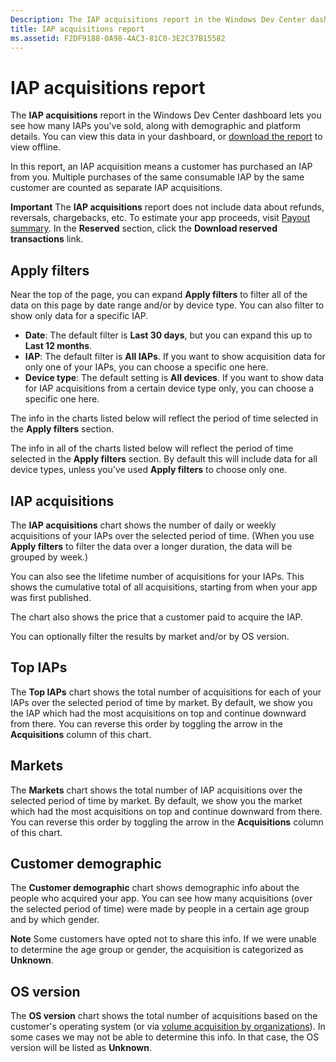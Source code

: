 ```yaml
---
Description: The IAP acquisitions report in the Windows Dev Center dashboard lets you see how many IAPs you've sold, along with demographic and platform details.
title: IAP acquisitions report
ms.assetid: F2DF9188-0A98-4AC3-81C0-3E2C37B15582
---
```


# IAP acquisitions report


The **IAP acquisitions** report in the Windows Dev Center dashboard lets you see how many IAPs you've sold, along with demographic and platform details. You can view this data in your dashboard, or [download the report](download-analytic-reports.md) to view offline.

In this report, an IAP acquisition means a customer has purchased an IAP from you. Multiple purchases of the same consumable IAP by the same customer are counted as separate IAP acquisitions.

**Important**  The **IAP acquisitions** report does not include data about refunds, reversals, chargebacks, etc. To estimate your app proceeds, visit [Payout summary](payout-summary.md). In the **Reserved** section, click the **Download reserved transactions** link.

 

## Apply filters


Near the top of the page, you can expand **Apply filters** to filter all of the data on this page by date range and/or by device type. You can also filter to show only data for a specific IAP.

-   **Date**: The default filter is **Last 30 days**, but you can expand this up to **Last 12 months**.
-   **IAP**: The default filter is **All IAPs**. If you want to show acquisition data for only one of your IAPs, you can choose a specific one here.
-   **Device type**: The default setting is **All devices**. If you want to show data for IAP acquisitions from a certain device type only, you can choose a specific one here.

The info in the charts listed below will reflect the period of time selected in the **Apply filters** section.

The info in all of the charts listed below will reflect the period of time selected in the **Apply filters** section. By default this will include data for all device types, unless you've used **Apply filters** to choose only one.

## IAP acquisitions


The **IAP acquisitions** chart shows the number of daily or weekly acquisitions of your IAPs over the selected period of time. (When you use **Apply filters** to filter the data over a longer duration, the data will be grouped by week.)

You can also see the lifetime number of acquisitions for your IAPs. This shows the cumulative total of all acquisitions, starting from when your app was first published.

The chart also shows the price that a customer paid to acquire the IAP.

You can optionally filter the results by market and/or by OS version.

## Top IAPs


The **Top IAPs** chart shows the total number of acquisitions for each of your IAPs over the selected period of time by market. By default, we show you the IAP which had the most acquisitions on top and continue downward from there. You can reverse this order by toggling the arrow in the **Acquisitions** column of this chart.

## Markets


The **Markets** chart shows the total number of IAP acquisitions over the selected period of time by market. By default, we show you the market which had the most acquisitions on top and continue downward from there. You can reverse this order by toggling the arrow in the **Acquisitions** column of this chart.

## Customer demographic


The **Customer demographic** chart shows demographic info about the people who acquired your app. You can see how many acquisitions (over the selected period of time) were made by people in a certain age group and by which gender.

**Note**  Some customers have opted not to share this info. If we were unable to determine the age group or gender, the acquisition is categorized as **Unknown**.

 

## OS version


The **OS version** chart shows the total number of acquisitions based on the customer's operating system (or via [volume acquisition by organizations](organizational-licensing.md)). In some cases we may not be able to determine this info. In that case, the OS version will be listed as **Unknown**.

 

 






<!--HONumber=Jun16_HO1-->


